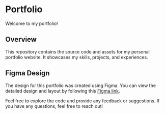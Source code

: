 # Portfolio

Welcome to my portfolio!

## Overview
This repository contains the source code and assets for my personal portfolio website. It showcases my skills, projects, and experiences.

## Figma Design
The design for this portfolio was created using Figma. You can view the detailed design and layout by following this [Figma link](https://www.figma.com/file/LXKTjt1ff97PxlvDHz3nKY/Portfolio?type=design&node-id=0%3A1&mode=design&t=JkrG9qZ73SN4nfvv-1).

Feel free to explore the code and provide any feedback or suggestions. If you have any questions, feel free to reach out!
